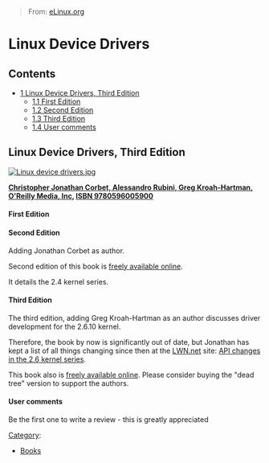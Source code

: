 > From: [eLinux.org](http://eLinux.org/Linux_Device_Drivers "http://eLinux.org/Linux_Device_Drivers")


# Linux Device Drivers



## Contents

-   [1 Linux Device Drivers, Third
    Edition](#linux-device-drivers-third-edition)
    -   [1.1 First Edition](#first-edition)
    -   [1.2 Second Edition](#second-edition)
    -   [1.3 Third Edition](#third-edition)
    -   [1.4 User comments](#user-comments)

## Linux Device Drivers, Third Edition

[![Linux device
drivers.jpg](http://eLinux.org/images/thumb/2/25/Linux_device_drivers.jpg/150px-Linux_device_drivers.jpg)](http://eLinux.org/File:Linux_device_drivers.jpg)

[](http://eLinux.org/File:Linux_device_drivers.jpg "Enlarge")



**[Christopher Jonathan Corbet, Alessandro Rubini, Greg Kroah-Hartman,
O'Reilly Media, Inc](http://oreilly.com/catalog/9780596005900/), [ISBN
9780596005900](http://eLinux.org/Special:BookSources/9780596005900)**

#### First Edition

#### Second Edition

Adding Jonathan Corbet as author.

Second edition of this book is [freely available
online](http://www.xml.com/ldd/chapter/book/).

It details the 2.4 kernel series.

#### Third Edition

The third edition, adding Greg Kroah-Hartman as an author discusses
driver development for the 2.6.10 kernel.

Therefore, the book by now is significantly out of date, but Jonathan
has kept a list of all things changing since then at the
[LWN.net](http://lwn.net) site: [API changes in the 2.6 kernel
series](http://lwn.net/Articles/2.6-kernel-api/).

This book also is [freely available
online](http://lwn.net/Kernel/LDD3/). Please consider buying the "dead
tree" version to support the authors.

#### User comments

Be the first one to write a review - this is greatly appreciated


[Category](http://eLinux.org/Special:Categories "Special:Categories"):

-   [Books](http://eLinux.org/Category:Books "Category:Books")

